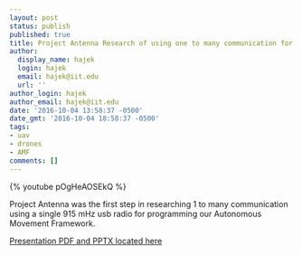 ```yaml
---
layout: post
status: publish
published: true
title: Project Antenna Research of using one to many communication for autonomous uavs
author:
  display_name: hajek
  login: hajek
  email: hajek@iit.edu
  url: ''
author_login: hajek
author_email: hajek@iit.edu
date: '2016-10-04 13:58:37 -0500'
date_gmt: '2016-10-04 18:58:37 -0500'
tags:
- uav
- drones
- AMF
comments: []
---
```


{% youtube pOgHeAOSEkQ %}

Project Antenna was the first step in researching 1 to many communication using a single 915 mHz usb radio for programming our Autonomous Movement Framework.

[Presentation PDF and PPTX located here](https://1drv.ms/f/s!ArK8DobLdEGXmIwYIS3z9f8EZKwTpw)
